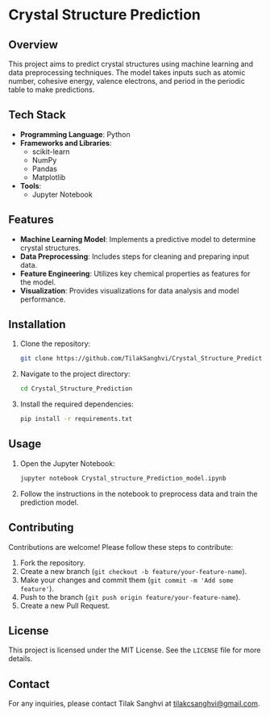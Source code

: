 # Crystal Structure Prediction

## Overview
This project aims to predict crystal structures using machine learning and data preprocessing techniques. The model takes inputs such as atomic number, cohesive energy, valence electrons, and period in the periodic table to make predictions.

## Tech Stack
- **Programming Language**: Python
- **Frameworks and Libraries**:
  - scikit-learn
  - NumPy
  - Pandas
  - Matplotlib
- **Tools**:
  - Jupyter Notebook

## Features
- **Machine Learning Model**: Implements a predictive model to determine crystal structures.
- **Data Preprocessing**: Includes steps for cleaning and preparing input data.
- **Feature Engineering**: Utilizes key chemical properties as features for the model.
- **Visualization**: Provides visualizations for data analysis and model performance.

## Installation
1. Clone the repository:
    ```bash
    git clone https://github.com/TilakSanghvi/Crystal_Structure_Prediction.git
    ```
2. Navigate to the project directory:
    ```bash
    cd Crystal_Structure_Prediction
    ```
3. Install the required dependencies:
    ```bash
    pip install -r requirements.txt
    ```

## Usage
1. Open the Jupyter Notebook:
    ```bash
    jupyter notebook Crystal_structure_Prediction_model.ipynb
    ```
2. Follow the instructions in the notebook to preprocess data and train the prediction model.

## Contributing
Contributions are welcome! Please follow these steps to contribute:
1. Fork the repository.
2. Create a new branch (`git checkout -b feature/your-feature-name`).
3. Make your changes and commit them (`git commit -m 'Add some feature'`).
4. Push to the branch (`git push origin feature/your-feature-name`).
5. Create a new Pull Request.

## License
This project is licensed under the MIT License. See the `LICENSE` file for more details.

## Contact
For any inquiries, please contact Tilak Sanghvi at [tilakcsanghvi@gmail.com](tilakcsanghvi@gmail.com).

